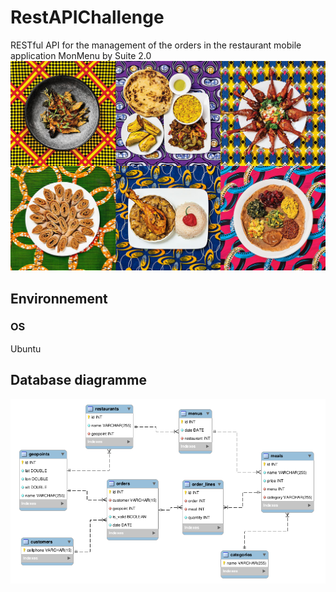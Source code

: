 # RestAPIChallenge
RESTful API for the management of the orders in the restaurant mobile application MonMenu by Suite 2.0
![](./food.jpg "Wallpaper")

## Environnement
### OS
Ubuntu

## Database diagramme
![](./models.png "Database diagramme")

